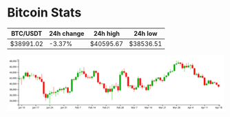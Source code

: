 # Bitcoin Stats

BTC/USDT|24h change|24h high|24h low|
|---|---|---|---|
|$38991.02|-3.37%|$40595.67|$38536.51|

<img src="./chart.svg">
